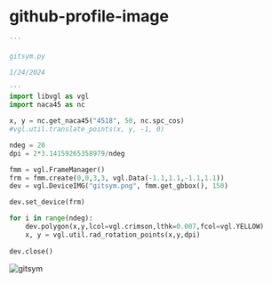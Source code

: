 # github-profile-image
```Python
'''

gitsym.py

1/24/2024

'''
import libvgl as vgl
import naca45 as nc

x, y = nc.get_naca45("4518", 50, nc.spc_cos)
#vgl.util.translate_points(x, y, -1, 0)

ndeg = 20
dpi = 2*3.14159265358979/ndeg

fmm = vgl.FrameManager()
frm = fmm.create(0,0,3,3, vgl.Data(-1.1,1.1,-1.1,1.1))
dev = vgl.DeviceIMG("gitsym.png", fmm.get_gbbox(), 150)

dev.set_device(frm)

for i in range(ndeg):
    dev.polygon(x,y,lcol=vgl.crimson,lthk=0.007,fcol=vgl.YELLOW)    
    x, y = vgl.util.rad_rotation_points(x,y,dpi)
    
dev.close()
```
![gitsym](https://github.com/uhwang/github-profile-image/assets/43251090/43fb1673-55e9-4e81-8edb-27d27a5fb8f9)
